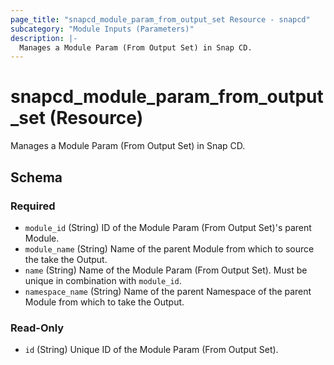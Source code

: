 ```yaml
---
page_title: "snapcd_module_param_from_output_set Resource - snapcd"
subcategory: "Module Inputs (Parameters)"
description: |-
  Manages a Module Param (From Output Set) in Snap CD.
---
```


# snapcd_module_param_from_output_set (Resource)

Manages a Module Param (From Output Set) in Snap CD.




<!-- schema generated by tfplugindocs -->
## Schema

### Required

- `module_id` (String) ID of the Module Param (From Output Set)'s parent Module.
- `module_name` (String) Name of the parent Module from which to source the take the Output.
- `name` (String) Name of the Module Param (From Output Set).  Must be unique in combination with `module_id`.
- `namespace_name` (String) Name of the parent Namespace of the parent Module from which to take the Output.

### Read-Only

- `id` (String) Unique ID of the Module Param (From Output Set).
